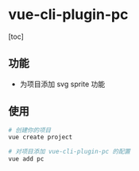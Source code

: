 # vue-cli-plugin-pc

[toc]

## 功能
- 为项目添加 svg sprite 功能

## 使用
```bash
# 创建你的项目
vue create project

# 对项目添加 vue-cli-plugin-pc 的配置
vue add pc
```